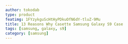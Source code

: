 ```yaml
---
author: tokodab
type: product
featimg: 1FYzykguScHtHyPDkuOfN6dY-tluZ-9Mu
title: 13 Reasons Why Casette Samsung Galaxy S9 Case
tags: [samsung, galaxy, s9]
category: [samsung]
---
```

